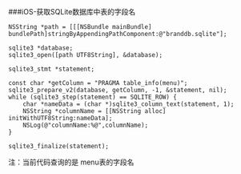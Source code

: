 ###iOS-获取SQLite数据库中表的字段名

	NSString *path = [[[NSBundle mainBundle] bundlePath]stringByAppendingPathComponent:@"branddb.sqlite"];
    
    sqlite3 *database;
    sqlite3_open([path UTF8String], &database);
    
    sqlite3_stmt *statement;

    const char *getColumn = "PRAGMA table_info(menu)";
    sqlite3_prepare_v2(database, getColumn, -1, &statement, nil);
    while (sqlite3_step(statement) == SQLITE_ROW) {
        char *nameData = (char *)sqlite3_column_text(statement, 1);
        NSString *columnName = [[NSString alloc] initWithUTF8String:nameData];
        NSLog(@"columnName:%@",columnName);
    }
    
    sqlite3_finalize(statement);
   
注：当前代码查询的是 menu表的字段名